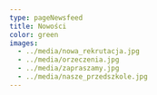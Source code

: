 ```yaml
---
type: pageNewsfeed
title: Nowości
color: green
images:
  - ../media/nowa_rekrutacja.jpg
  - ../media/orzeczenia.jpg
  - ../media/zapraszamy.jpg
  - ../media/nasze_przedszkole.jpg
---
```

